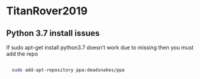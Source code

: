 # TitanRover2019

## Python 3.7 install issues

If sudo apt-get install python3.7 doesn't work due to missing then you must add the repo

```sh

  sudo add-apt-repository ppa:deadsnakes/ppa

```
